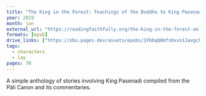 ```yaml
---
title: "The King in the Forest: Teachings of the Buddha to King Pasenadi Kosala"
year: 2019
month: jan
external_url: "https://readingfaithfully.org/the-king-in-the-forest-an-anthology-of-discourses-given-to-king-pasenadi/"
formats: [epub]
drive_links: ["https://obu.pages.dev/assets/epubs/1FbbqQ8mfs0xvn1JavgckDEpU6KSZDrJ8.epub"]
tags:
  - characters
  - lay
pages: 70
---
```


A simple anthology of stories involving King Pasenadi compiled from the Pāli Canon and its commentaries.
